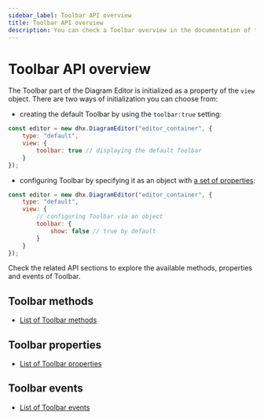 ```yaml
---
sidebar_label: Toolbar API overview
title: Toolbar API overview 
description: You can check a Toolbar overview in the documentation of the DHTMLX JavaScript Diagram library. Browse developer guides and API reference, try out code examples and live demos, and download a free 30-day evaluation version of DHTMLX Diagram.
---
```


# Toolbar API overview

The Toolbar part of the Diagram Editor is initialized as a property of the `view` object. There are two ways of initialization you can choose from:

- creating the default Toolbar by using the `toolbar:true` setting:

~~~js
const editor = new dhx.DiagramEditor("editor_container", {
    type: "default",
    view: {
        toolbar: true // displaying the default Toolbar
    }
});
~~~ 

- configuring Toolbar by specifying it as an object with [a set of properties](/category/toolbar-properties/):

~~~js
const editor = new dhx.DiagramEditor("editor_container", {
    type: "default",
    view: {
    	// configuring Toolbar via an object
        toolbar: {
            show: false // true by default
        }
    }
});
~~~

Check the related API sections to explore the available methods, properties and events of Toolbar.

## Toolbar methods

- [List of Toolbar methods](/api/diagram_editor/toolbar/methods/overview/)

## Toolbar properties

- [List of Toolbar properties](/category/toolbar-properties/)

## Toolbar events

- [List of Toolbar events](/api/diagram_editor/toolbar/events/overview/)